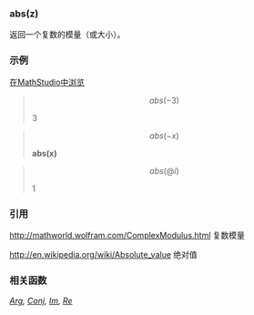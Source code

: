### abs(z)

返回一个复数的模量（或大小）。

### 示例

[在MathStudio中浏览](http://mathstud.io/?input[0]=YWJzKC0zKQ%3D%3D&input[1]=YWJzKC14KQ%3D%3D&input[2]=YWJzKEBpKQ%3D%3D)

> ```math
> abs(-3)
> ```
>
> $3$

> ```math
> abs(-x)
> ```
>
> **abs(x)**

> ```math
> abs(@i)
> ```
>
> $1$

### 引用

http://mathworld.wolfram.com/ComplexModulus.html 复数模量 

http://en.wikipedia.org/wiki/Absolute_value 绝对值

### 相关函数

*[Arg](./arg), [Conj](../C/Conj), [Im](../I/Im), [Re](../R/Re)*
